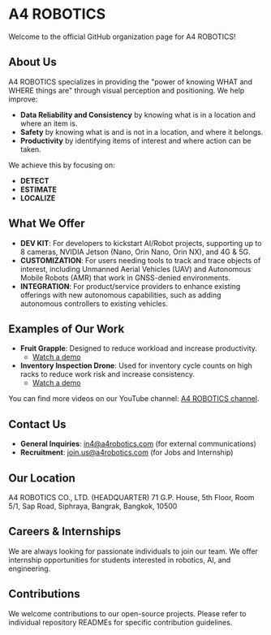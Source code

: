 # A4 ROBOTICS

Welcome to the official GitHub organization page for A4 ROBOTICS!

## About Us

A4 ROBOTICS specializes in providing the "power of knowing WHAT and WHERE things are" through visual perception and positioning. We help improve:

*   **Data Reliability and Consistency** by knowing what is in a location and where an item is.
*   **Safety** by knowing what is and is not in a location, and where it belongs.
*   **Productivity** by identifying items of interest and where action can be taken.

We achieve this by focusing on:
*   **DETECT**
*   **ESTIMATE**
*   **LOCALIZE**

## What We Offer

*   **DEV KIT**: For developers to kickstart AI/Robot projects, supporting up to 8 cameras, NVIDIA Jetson (Nano, Orin Nano, Orin NX), and 4G & 5G.
*   **CUSTOMIZATION**: For users needing tools to track and trace objects of interest, including Unmanned Aerial Vehicles (UAV) and Autonomous Mobile Robots (AMR) that work in GNSS-denied environments.
*   **INTEGRATION**: For product/service providers to enhance existing offerings with new autonomous capabilities, such as adding autonomous controllers to existing vehicles.

## Examples of Our Work

*   **Fruit Grapple**: Designed to reduce workload and increase productivity.
    *   [Watch a demo](https://www.youtube.com/watch?v=RcUqBwOv3lU)
*   **Inventory Inspection Drone**: Used for inventory cycle counts on high racks to reduce work risk and increase consistency.
    *   [Watch a demo](https://www.youtube.com/watch?v=KxZqZfwC5Bo)

You can find more videos on our YouTube channel: [A4 ROBOTICS channel](https://www.youtube.com/@a4robotics).

## Contact Us

*   **General Inquiries**: in4@a4robotics.com (for external communications)
*   **Recruitment**: join.us@a4robotics.com  (for Jobs and Internship)

## Our Location

A4 ROBOTICS CO., LTD. (HEADQUARTER)
71 G.P. House, 5th Floor, Room 5/1, Sap Road, Siphraya, Bangrak, Bangkok, 10500

## Careers & Internships

We are always looking for passionate individuals to join our team. We offer internship opportunities for students interested in robotics, AI, and engineering. 

## Contributions

We welcome contributions to our open-source projects. Please refer to individual repository READMEs for specific contribution guidelines.
